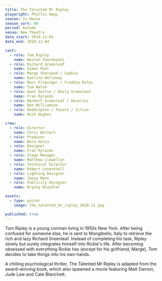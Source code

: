 ```yaml
---
title: The Talented Mr Ripley
playwright: Phyllis Nagy
season: In House
season_sort: 90
period: Autumn
venue: New Theatre
date_start: 2010-12-01
date_end: 2010-12-04

cast:
  - role: Tom Ripley
    name: Weston Twardowski
  - role: Richard Greenleaf
    name: Simon Peal
  - role: Marge Sherwood / Sophia
    name: Katrina Holloway
  - role: Marc Priminger / Freddie Miles
    name: Tom Walsh
  - role: Aunt Dottie / Emily Greenleaf
    name: Fran Rylands
  - role: Herbert Greenleaf / Roverini
    name: Ben Williamson
  - role: Reddington / Fausto / Silvio
    name: Nick Hughes

crew:
  - role: Director
    name: Chris Walters
  - role: Producer
    name: Bora Hunja
  - role: Designer
    name: Fran Rylands
  - role: Stage Manager
    name: Matthew Llewellyn
  - role: Technical Director
    name: Robert Leventhall
  - role: Lighting Designer
    name: Jenny Mann
  - role: Publicity Designer
    name: Bryony Blackler

assets:
  - type: poster
    image: the_talented_mr_ripley_2010-11.jpg

published: true
---
```


Tom Ripley is a young conman living in 1950s New York. After being confused for someone else, he is sent to Mongibello, Italy to retrieve the rich and lazy Richard Greenleaf. Instead of completing his task, Ripley slowly but surely integrates himself into Rickie's life. After becoming obsessed with everything Rickie has (except for his girlfriend, Marge), Tom decides to take things into his own hands.

A chilling psychological thriller, The Talented Mr Ripley is adapted from the award-winning book, which also spawned a movie featuring Matt Damon, Jude Law and Cate Blanchett.
